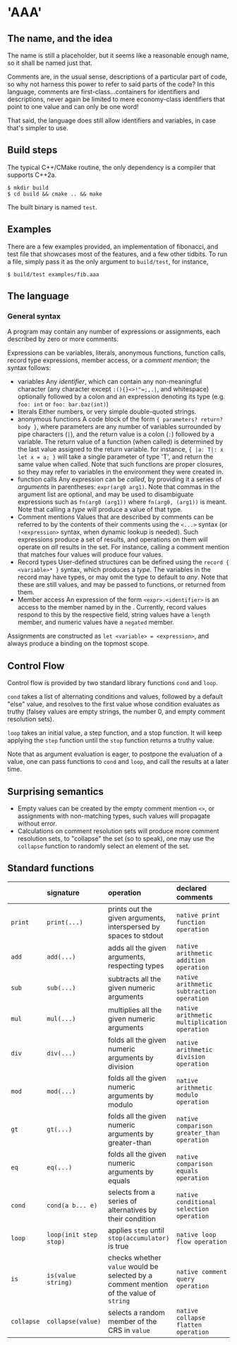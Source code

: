 # 'AAA'

## The name, and the idea

The name is still a placeholder, but it seems like a reasonable enough name, so it shall be named just that.

Comments are, in the usual sense, descriptions of a particular part of code, so why not harness this power to refer to
said parts of the code?
In this language, comments are first-class...containers for identifiers and descriptions, never again be limited to mere
economy-class identifiers that point to one value and can only be one word!

That said, the language does still allow identifiers and variables, in case that's simpler to use.

## Build steps
The typical C++/CMake routine, the only dependency is a compiler that supports C++2a.
```shell
$ mkdir build
$ cd build && cmake .. && make
```

The built binary is named `test`.

## Examples
There are a few examples provided, an implementation of fibonacci, and test file that showcases most of the features, and
a few other tidbits.
To run a file, simply pass it as the only argument to `build/test`, for instance,
```shell
$ build/test examples/fib.aaa
```

## The language
### General syntax
A program may contain any number of expressions or assignments, each described by zero or more comments.

Expressions can be variables, literals, anonymous functions, function calls, record type expressions, member access, or a
_comment mention_; the syntax follows:
- variables
    Any _identifier_, which can contain any non-meaningful character (any character except `:(){}<>!"=;,.|`, and whitespace)
    optionally followed by a colon and an expression denoting its type (e.g. `foo: int` or `foo: bar.baz(int)`)
- literals
    Either numbers, or very simple double-quoted strings.
- anonymous functions
    A code block of the form `{ parameters? return? body }`, where parameters are any number of variables surrounded by
    pipe characters (`|`), and the return value is a colon (`:`) followed by a variable.
    The return value of a function (when called) is determined by the last value assigned to the return variable.
    for instance, `{ |a: T|: x let x = a; }` will take a single parameter of type 'T', and return the same value when called.
    Note that such functions are proper closures, so they may refer to variables in the environment they were created in.
- function calls
    Any expression can be _called_, by providing it a series of _arguments_ in parentheses: `expr(arg0 arg1)`.
    Note that commas in the argument list are optional, and may be used to disambiguate expressions such as `fn(arg0 (arg1))`
    where `fn(arg0, (arg1))` is meant.
    Note that calling a _type_ will produce a value of that type.
- Comment mentions
    Values that are described by comments can be referred to by the contents of their comments using the `<...>` syntax
    (or `!<expression>` syntax, when dynamic lookup is needed).
    Such expressions produce a set of results, and operations on them will operate on _all_ results in the set.
    For instance, calling a comment mention that matches four values will produce four values.
- Record types
    User-defined structures can be defined using the `record { <variable>* }` syntax, which produces a _type_.
    The variables in the record may have types, or may omit the type to default to _any_.
    Note that these are still values, and may be passed to functions, or returned from them.
- Member access
    An expression of the form `<expr>.<identifier>` is an access to the member named by <identifier> in the <expression>.
    Currently, record values respond to this by the respective field, string values have a `length` member, and numeric
    values have a `negated` member.

Assignments are constructed as `let <variable> = <expression>`, and always produce a binding on the topmost scope.

## Control Flow
Control flow is provided by two standard library functions `cond` and `loop`.

`cond` takes a list of alternating conditions and values, followed by a default "else" value, and resolves to the first
value whose condition evaluates as truthy (falsey values are empty strings, the number 0, and empty comment resolution sets).

`loop` takes an initial value, a step function, and a stop function.
It will keep applying the `step` function until the `stop` function returns a truthy value.

Note that as argument evaluation is eager, to postpone the evaluation of a value, one can pass functions to `cond` and `loop`,
and call the results at a later time.


## Surprising semantics
- Empty values can be created by the empty comment mention `<>`, or assignments with non-matching types, such values will
propagate without error.
- Calculations on comment resolution sets will produce more comment resolution sets, to "collapse" the set (so to speak), one
may use the `collapse` function to randomly select an element of the set.

## Standard functions
| | signature | operation | declared comments |
| :- | :-- | :-- | :--- |
| `print` | `print(...)` | prints out the given arguments, interspersed by spaces to stdout | `native print function operation` |
| `add` | `add(...)` | adds all the given arguments, respecting types | `native arithmetic addition operation` |
| `sub` | `sub(...)` | subtracts all the given numeric arguments | `native arithmetic subtraction operation` |
| `mul` | `mul(...)` | multiplies all the given numeric arguments | `native arithmetic multiplication operation` |
| `div` | `div(...)` | folds all the given numeric arguments by division | `native arithmetic division operation` |
| `mod` | `mod(...)` | folds all the given numeric arguments by modulo | `native arithmetic modulo operation` |
| `gt` | `gt(...)` | folds all the given numeric arguments by greater-than | `native comparison greater_than operation` |
| `eq` | `eq(...)` | folds all the given numeric arguments by equals | `native comparison equals operation` |
| `cond` | `cond(a b... e)` | selects from a series of alternatives by their condition | `native conditional selection operation` |
| `loop` | `loop(init step stop)` | applies `step` until `stop(accumulator)` is true | `native loop flow operation` |
| `is` | `is(value string)` | checks whether `value` would be selected by a comment mention of the value of `string` | `native comment query operation` |
| `collapse` | `collapse(value)` | selects a random member of the CRS in `value` | `native collapse flatten operation` |
